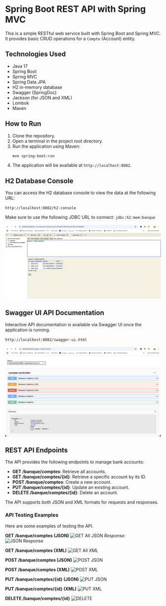 # Spring Boot REST API with Spring MVC

This is a simple RESTful web service built with Spring Boot and Spring MVC. It provides basic CRUD operations for a `Compte` (Account) entity.

## Technologies Used

- Java 17
- Spring Boot
- Spring MVC
- Spring Data JPA
- H2 in-memory database
- Swagger (SpringDoc)
- Jackson (for JSON and XML)
- Lombok
- Maven

## How to Run

1. Clone the repository.
2. Open a terminal in the project root directory.
3. Run the application using Maven:
   ```bash
   mvn spring-boot:run
   ```
4. The application will be available at `http://localhost:8082`.

## H2 Database Console

You can access the H2 database console to view the data at the following URL:

`http://localhost:8082/h2-console`

Make sure to use the following JDBC URL to connect:
`jdbc:h2:mem:banque`

![H2 Console](Screen/db-H2.png)

## Swagger UI API Documentation

Interactive API documentation is available via Swagger UI once the application is running.

`http://localhost:8082/swagger-ui.html`

![Swagger UI](Screen/Swagger.png)

## REST API Endpoints

The API provides the following endpoints to manage bank accounts:

- **GET /banque/comptes**: Retrieve all accounts.
- **GET /banque/comptes/{id}**: Retrieve a specific account by its ID.
- **POST /banque/comptes**: Create a new account.
- **PUT /banque/comptes/{id}**: Update an existing account.
- **DELETE /banque/comptes/{id}**: Delete an account.

The API supports both JSON and XML formats for requests and responses.

### API Testing Examples

Here are some examples of testing the API.

**GET /banque/comptes (JSON)**
![GET All JSON](Screen/Requête%20GET%20pour%20obtenir%20la%20liste%20des%20comptes%20en%20JSON.png)
*Response:*
![JSON Response](Screen/Réponse%20en%20JSON%20pour%20l'endpoint%20:banque:comptes.png)

**GET /banque/comptes (XML)**
![GET All XML](Screen/Requête%20GET%20pour%20obtenir%20la%20liste%20des%20comptes%20en%20XML.png)

**POST /banque/comptes (JSON)**
![POST JSON](Screen/Requête%20POST%20pour%20créer%20un%20nouveau%20compte%20en%20JSON.png)

**POST /banque/comptes (XML)**
![POST XML](Screen/Requête%20POST%20pour%20créer%20un%20nouveau%20compte%20en%20XML.png)

**PUT /banque/comptes/{id} (JSON)**
![PUT JSON](Screen/Requête%20PUT%20pour%20mettre%20à%20jour%20un%20compte%20en%20JSON.png)

**PUT /banque/comptes/{id} (XML)**
![PUT XML](Screen/Requête%20PUT%20pour%20mettre%20à%20jour%20un%20compte%20en%20XML.png)

**DELETE /banque/comptes/{id}**
![DELETE](Screen/Requête%20DELETE%20pour%20supprimer%20un%20compte.png)